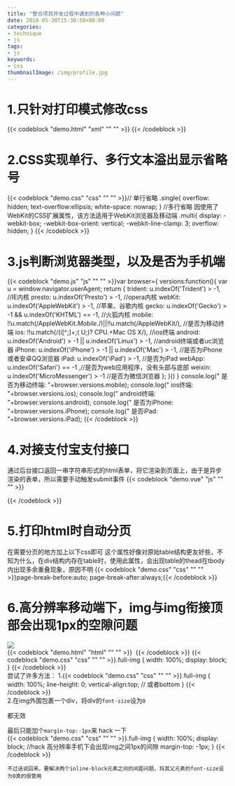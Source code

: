 ```yaml
---
title: "整合项目开发过程中遇到的各种小问题"
date: 2018-05-30T15:30:50+08:00
categories:
- technique
- js
tags:
- js
keywords:
- css
thumbnailImage: /img/profile.jpg
---
```


<!--more-->

<!-- toc -->

# 1.只针对打印模式修改css
{{< codeblock "demo.html" "xml" "" "" >}}<style type="text/css" media="print">
    img
    {
        display:none;
    }
</style>
{{< /codeblock >}}

# 2.CSS实现单行、多行文本溢出显示省略号
{{< codeblock "demo.css" "css" "" "" >}}// 单行省略
.single{
    overflow: hidden;
    text-overflow:ellipsis;
    white-space: nowrap;
}
//多行省略 因使用了WebKit的CSS扩展属性，该方法适用于WebKit浏览器及移动端
.multi{
    display: -webkit-box;
    -webkit-box-orient: vertical;
    -webkit-line-clamp: 3;
    overflow: hidden;
}
{{< /codeblock >}}

# 3.js判断浏览器类型，以及是否为手机端
{{< codeblock "demo.js" "js" "" "" >}}var browser={
    versions:function(){
    var u = window.navigator.userAgent;
    return {
        trident: u.indexOf('Trident') > -1, //IE内核
        presto: u.indexOf('Presto') > -1, //opera内核
        webKit: u.indexOf('AppleWebKit') > -1, //苹果、谷歌内核
        gecko: u.indexOf('Gecko') > -1 && u.indexOf('KHTML') == -1, //火狐内核
        mobile: !!u.match(/AppleWebKit.*Mobile.*/)||!!u.match(/AppleWebKit/), //是否为移动终端
        ios: !!u.match(/\(i[^;]+;( U;)? CPU.+Mac OS X/), //ios终端
        android: u.indexOf('Android') > -1 || u.indexOf('Linux') > -1, //android终端或者uc浏览器
        iPhone: u.indexOf('iPhone') > -1 || u.indexOf('Mac') > -1, //是否为iPhone或者安卓QQ浏览器
        iPad: u.indexOf('iPad') > -1, //是否为iPad
        webApp: u.indexOf('Safari') == -1 ,//是否为web应用程序，没有头部与底部
        weixin: u.indexOf('MicroMessenger') > -1 //是否为微信浏览器
        };
    }()
}
console.log(" 是否为移动终端: "+browser.versions.mobile);
console.log(" ios终端: "+browser.versions.ios);
console.log(" android终端: "+browser.versions.android);
console.log(" 是否为iPhone: "+browser.versions.iPhone);
console.log(" 是否iPad: "+browser.versions.iPad);
{{< /codeblock >}}

# 4.对接支付宝支付接口
通过后台接口返回一串字符串形式的html表单，将它渲染到页面上，由于是异步渲染的表单，所以需要手动触发submit事件
{{< codeblock "demo.vue" "js" "" "" >}}<template>
    <div v-html="ZFBForm"></div>
</template>

<script>
    export default {
        data() {
            return {
                ZFBForm: null
            };
        },
        mounted(){
            this.ZFBForm = res;
            this.$nextTick(() => {
                document.forms["alipaysubmit"].submit();
            });
        }
    }
</script>
{{< /codeblock >}}

# 5.打印html时自动分页
在需要分页的地方加上以下css即可
这个属性好像对原始table结构更友好些，不知为什么，在div结构内存在table时，使用此属性，会出现table的thead在tbody内出现多余重叠现象，原因不明
{{< codeblock "demo.css" "css" "" "" >}}page-break-before:auto;
page-break-after:always;{{< /codeblock >}}  

# 6.高分辨率移动端下，img与img衔接顶部会出现1px的空隙问题
![](/img/1px.png)  
{{< codeblock "demo.html" "html" "" "" >}}<img src="img1.jpg" alt="" class="full-img">
<img src="img2.jpg" alt="" class="full-img">
{{< /codeblock >}}
{{< codeblock "demo.css" "css" "" "" >}}.full-img {
  width: 100%;
  display: block;
}
{{< /codeblock >}}  
尝试了许多方法：
1.{{< codeblock "demo.css" "css" "" "" >}}.full-img {
  width: 100%;
  line-height: 0;
  vertical-align:top; // 或者bottom
}
{{< /codeblock >}}    
2.在img外围包裹一个div，将div的`font-size`设为`0`

都无效  

最后只能加个`margin-top:-1px`来 hack 一下  
{{< codeblock "demo.css" "css" "" "" >}}.full-img {
  width: 100%;
  display: block;
  //hack 高分辨率手机下会出现img之间1px的间隙
  margin-top: -1px;
}
{{< /codeblock >}}

`不过话说回来，要解决两个inline-block元素之间的间距问题，将其父元素的font-size设为0真的很管用`